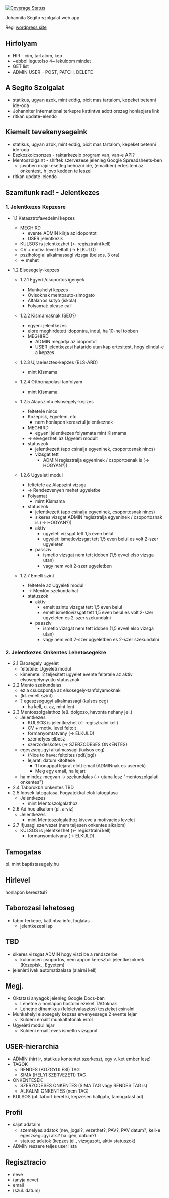 [![Coverage Status](https://coveralls.io/repos/github/koskoci/johannita/badge.svg?branch=master)](https://coveralls.io/github/koskoci/johannita?branch=master)

Johannita Segito szolgalat web app

Regi [wordpress site](http://johannitak.hu/segito-szolgalat)

## Hirfolyam

  * HIR - cim, tartalom, kep
  * ~ebbol legutolso 4~ lekuldom mindet
  * GET list
  * ADMIN USER - POST, PATCH, DELETE

## A Segito Szolgalat

  * statikus, ugyan azok, mint eddig, picit mas tartalom, kepeket betenni ide-oda
  * Johanniter International terkepre kattintva adott orszag honlapjara link
  * ritkan update-elendo

## Kiemelt tevekenysegeink

  * statikus, ugyan azok, mint eddig, picit mas tartalom, kepeket betenni ide-oda
  * Eszkozkolcsonzes - raktarkezelo program van, van-e API?
  * Mentoszolgalat - shiftek szervezese jelenleg Google Spreadsheets-ben
    * jovoben majd: esetleg behozni ide, (emailben) ertesiteni az onkentest, h jovo kedden te leszel
  * ritkan update-elendo

## Szamitunk rad! - Jelentkezes

  ### 1. Jelentkezes Kepzesre

  * 1.1 Katasztrofavedelmi kepzes
    * MEGHIRD
      * evente ADMIN kiirja az idopontot
      * USER jelentkezik
    * KULSOS is jelentkezhet (<- regisztralni kell)
    * CV + motiv. level feltolt (-> ELKULD)
    * pszihologiai alkalmassagi vizsga (belsos, 3 ora)
    * -> mehet

  * 1.2 Elsosegely-kepzes

    * 1.2.1 Egyedi/csoportos igenyek
      * Munkahelyi kepzes
      * Ovisoknak mentoauto-simogato
      * Altalanos sutyó (iskola)
      * Folyamat: please call

    * 1.2.2 Kismamaknak (SEO?)
      * egyeni jelentkezes
      * elore meghirdetett idopontra, indul, ha 10-nel tobben
      * MEGHIRD
        * ADMIN megadja az idopontot
        * USER jelentkezesi hatarido utan kap ertesitest, hogy elindul-e a kepzes

    * 1.2.3 Ujraelesztes-kepzes (BLS-ARD)
      * mint Kismama

    * 1.2.4 Otthonapolasi tanfolyam
      * mint Kismama

    * 1.2.5 Alapszintu elsosegely-kepzes
      * feltetele nincs
      * Kozepisk, Egyetem, etc.
        * nem honlapon keresztul jelentkeznek
      * MEGHIRD
        * egyeni jelentkezes folyamata mint Kismama
      * -> elvegezheti az Ugyeleti modult
      * statuszok
        * jelentkezett (app csinalja egyeninek, csoportosnak nincs)
        * vizsgat tett
          * ADMIN regisztralja egyeninek / csoportosnak is (-> HOGYAN?))

    * 1.2.6 Ugyeleti modul
      * feltetele az Alapszint vizsga
      * -> Rendezvenyen mehet ugyeletbe
      * Folyamat
        * mint Kismama
      * statuszok
        * jelentkezett (app csinalja egyeninek, csoportosnak nincs)
        * sikeres vizsgat ADMIN regisztralja egyeninek / csoportosnak is (-> HOGYAN?))
        * aktiv
          * ugyeleti vizsgat tett 1,5 even belul
          * ugyeleti ismetlovizsgat tett 1,5 even belul es volt 2-szer ugyeleten
        * passziv
          * ismetlo vizsgat nem tett idoben (1,5 evvel elso vizsga utan)
          * vagy nem volt 2-szer ugyeletben

    * 1.2.7 Emelt szint
      * feltetele az Ugyeleti modul
      * -> Mentõn szekundalhat
      * statuszok
        * aktiv
          * emelt szintu vizsgat tett 1,5 even belul
          * emelt ismetlovizsgat tett 1,5 even belul es volt 2-szer ugyeleten es 2-szer szekundalni
        * passziv
          * ismetlo vizsgat nem tett idoben (1,5 evvel elso vizsga utan)
          * vagy nem volt 2-szer ugyeletben es 2-szer szekundalni

  ### 2. Jelentkezes Onkentes Lehetosegekre

  * 2.1 Elsosegely ugyelet
    * feltetele: Ugyeleti modul
    * kimenete: 2 teljesitett ugyelet evente feltetele az aktiv elsosegelynyujto statusznak
  * 2.2 Mento szekundalas
    * ez a csucspontja az elsosegely-tanfolyamoknak
    * (ld. emelt szint)
    * ? egeszsegugyi alkalmassagi (kulsos ceg)
      * ha kell, u. az, mint lent
  * 2.3 Mentoszolgalathoz (eü. dolgozo, havonta nehany jel.)
    * Jelentkezes
      * KULSOS is jelentkezhet (<- regisztralni kell)
      * CV + motiv. level feltolt
      * formanyomtatvany (-> ELKULD)
      * szemelyes elbesz
      * szerzodeskotes (-> SZERZODESES ONKENTES)
    * egeszsegugyi alkalmassagi (kulsos ceg)
      * (Nice to have: feltoltes (pdf/jpg))
      * lejarati datum kitoltese
        * 1 honappal lejarat elott email (ADMINnak es usernek)
        * Meg egy email, ha lejart
    * ha mindez megvan -> szekundalas (-> utana lesz "mentoszolgalati onkentes")
  * 2.4 Taborokba onkentes
    TBD
  * 2.5 Idosek latogatasa, Fogyatekkal elok latogatasa
    * Jelentkezes
      * mint Mentoszolgalathoz
  * 2.6 Ad hoc alkalom (pl. arviz)
    * Jelentkezes
      * mint Mentoszolgalathoz kiveve a motivacios levelet
  * 2.7 Ifjusagi szervezet (nem teljesen onkentes alkalom)
    * KULSOS is jelentkezhet (<- regisztralni kell)
      * formanyomtatvany (-> ELKULD)

## Tamogatas

  pl. mint baptistasegely.hu

## Hirlevel

  honlapon keresztul?

## Taborozasi lehetoseg

  * tabor terkepe, kattintva info, foglalas
    * jelentkezesi lap

## TBD
  * sikeres vizsgat ADMIN hogy viszi be a rendszerbe
    * kulonosen csoportos, nem appon keresztuli jelentkezoknek (Kozepisk., Egyetem)
  * jelenleti ivek automatizalasa (alairni kell)

## Megj.
  * Oktatasi anyagok jelenleg Google Docs-ban
    * Lehetne a honlapon hostolni ezeket TAGoknak
    * Lehetne dinamikus (feleletvalasztos) teszteket csinalni
  * Munkahelyi elsosegely kepzes ervenyessege 2 evente lejar
    * Kuldeni emailt munkaltatonak errol
  * Ugyeleti modul lejar
    * Kuldeni emailt eves ismetlo vizsgarol

## USER-hierarchia
  * ADMIN (hirt ir, statikus kontentet szerkeszt, egy v. ket ember lesz)
  * TAGOK
    * RENDES (KOZGYULESI) TAG
    * SIMA (HELYI SZERVEZETI) TAG
  * ONKENTESEK
    * SZERZODESES ONKENTES (SIMA TAG vagy RENDES TAG is)
    * ALKALMI ONKENTES (nem TAG)
  * KULSOS (pl. tabort berel ki, kepzesen hallgato, tamogatast ad)

## Profil
  * sajat adataim
    * szemelyes adatok (nev, jogsi?, vezethet?, PAV?, PAV datum?, kell-e egeszsegugyi alk.? ha igen, datum?)
    * statusz adatok (kepzes jel., vizsgazott, aktiv statuszok)
  * ADMIN reszere teljes user lista

## Regisztracio
  * neve
  * (anyja neve)
  * email
  * (szul. datum)